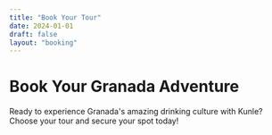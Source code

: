 ```yaml
---
title: "Book Your Tour"
date: 2024-01-01
draft: false
layout: "booking"
---
```


# Book Your Granada Adventure

Ready to experience Granada's amazing drinking culture with Kunle? Choose your tour and secure your spot today!